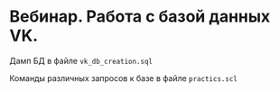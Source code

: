 # Вебинар. Работа с базой данных VK.

Дамп БД в файле ```vk_db_creation.sql```

Команды различных запросов к базе в файле ```practics.scl```
